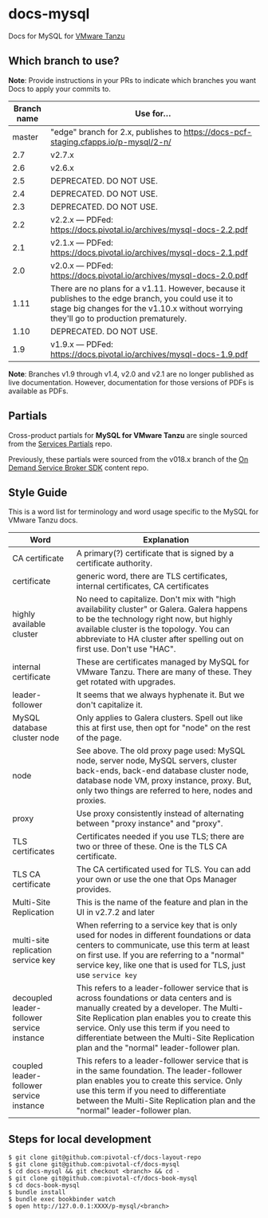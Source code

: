 docs-mysql
==========

Docs for MySQL for [VMware Tanzu](https://network.pivotal.io/products/pivotal-cf)

## Which branch to use?

**Note**: Provide instructions in your PRs to indicate which branches you want Docs to apply your commits to.

| Branch name | Use for… |
|-------------| -------|
| master      | "edge" branch for 2.x, publishes to https://docs-pcf-staging.cfapps.io/p-mysql/2-n/|
| 2.7         | v2.7.x |
| 2.6         | v2.6.x |
| 2.5         | DEPRECATED. DO NOT USE. |
| 2.4         | DEPRECATED. DO NOT USE. |
| 2.3         | DEPRECATED. DO NOT USE. |
| 2.2         | v2.2.x — PDFed: https://docs.pivotal.io/archives/mysql-docs-2.2.pdf |
| 2.1         | v2.1.x — PDFed: https://docs.pivotal.io/archives/mysql-docs-2.1.pdf |
| 2.0         | v2.0.x — PDFed: https://docs.pivotal.io/archives/mysql-docs-2.0.pdf |
| 1.11        | There are no plans for a v1.11. However, because it publishes to the edge branch, you could use it to stage big changes for the v1.10.x without worrying they'll go to production prematurely. |
| 1.10        | DEPRECATED. DO NOT USE. |
| 1.9         | v1.9.x — PDFed: https://docs.pivotal.io/archives/mysql-docs-1.9.pdf |

**Note**: Branches v1.9 through v1.4, v2.0 and v2.1 are no longer published as live documentation. However, documentation for those versions of PDFs is available as PDFs.

## Partials

Cross-product partials for **MySQL for VMware Tanzu** are single sourced from the [Services Partials](https://github.com/pivotal-cf/docs-partials) repo.

Previously, these partials were sourced from the v018.x branch of the [On Demand Service Broker SDK](https://github.com/pivotal-cf/docs-on-demand-service-broker/tree/v0.18.x) content repo.

## Style Guide

This is a word list for terminology and word usage specific to the MySQL for VMware Tanzu docs.

| Word | Explanation |
|------|-------------|
| CA certificate | A primary(?) certificate that is signed by a certificate authority. |
| certificate | generic word, there are TLS certificates, internal certificates, CA certificates |
| highly available cluster | No need to capitalize. Don't mix with "high availability cluster" or Galera. Galera happens to be the technology right now, but highly available cluster is the topology. You can abbreviate to HA cluster after spelling out on first use. Don't use "HAC". |
| internal certificate | These are certificates managed by MySQL for VMware Tanzu. There are many of these. They get rotated with upgrades. |
| leader-follower | It seems that we always hyphenate it. But we don't capitalize it. |
| MySQL database cluster node | Only applies to Galera clusters. Spell out like this at first use, then opt for "node" on the rest of the page. |
| node | See above. The old proxy page used: MySQL node, server node, MySQL servers, cluster back-ends, back-end database cluster node, database node VM, proxy instance, proxy. But, only two things are referred to here, nodes and proxies. |
| proxy | Use proxy consistently instead of alternating between "proxy instance" and "proxy". |
| TLS certificates | Certificates needed if you use TLS; there are two or three of these. One is the TLS CA certificate. |
| TLS CA certificate | The CA certificated used for TLS. You can add your own or use the one that  Ops Manager provides. |
|Multi-Site Replication| This is the name of the feature and plan in the UI in v2.7.2 and later|
|multi-site replication service key| When referring to a service key that is only used for nodes in different foundations or data centers to communicate, use this term at least on first use. If you are referring to a "normal" service key, like one that is used for TLS, just use `service key`|
|decoupled leader-follower service instance| This refers to a leader-follower service that is across foundations or data centers and is manually created by a developer. The Multi-Site Replication plan enables you to create this service. Only use this term if you need to differentiate between the Multi-Site Replication plan and the "normal" leader-follower plan.|
|coupled leader-follower service instance| This refers to a leader-follower service that is in the same foundation. The leader-follower plan enables you to create this service. Only use this term if you need to differentiate between the Multi-Site Replication plan and the "normal" leader-follower plan.|



## Steps for local development
```
$ git clone git@github.com:pivotal-cf/docs-layout-repo
$ git clone git@github.com:pivotal-cf/docs-mysql
$ cd docs-mysql && git checkout <branch> && cd -
$ git clone git@github.com:pivotal-cf/docs-book-mysql
$ cd docs-book-mysql
$ bundle install
$ bundle exec bookbinder watch
$ open http://127.0.0.1:XXXX/p-mysql/<branch>
```
